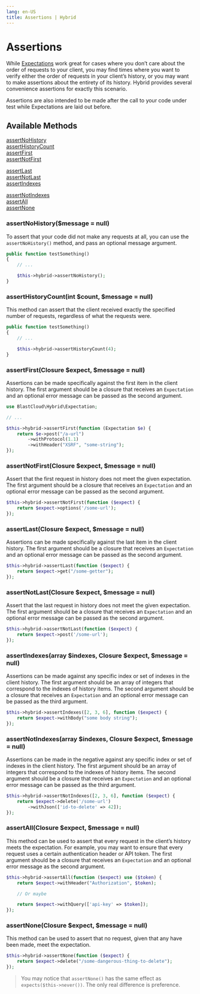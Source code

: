 ```yaml
---
lang: en-US
title: Assertions | Hybrid
---
```


# Assertions

While [Expectations](/expectations/) work great for cases where you don’t care about the order of requests to your client, you may find times where you want to verify either the order of requests in your client’s history, or you may want to make assertions about the entirety of its history. Hybrid provides several convenience assertions for exactly this scenario.

Assertions are also intended to be made after the call to your code under test while Expectations are laid out before.

## Available Methods

<div class="toc">
    <p>
        <a href="#assertnohistory-message-null">assertNoHistory</a><br />
        <a href="#asserthistorycount-int-count-message-null">assertHistoryCount</a><br />
        <a href="#assertfirst-closure-expect-message-null">assertFirst</a><br />
        <a href="#assertnotfirst-closure-expect-message-null">assertNotFirst</a><br />
    </p>
    <p>
        <a href="#assertlast-closure-expect-message-null">assertLast</a><br />
        <a href="#assertnotlast-closure-expect-message-null">assertNotLast</a><br />
        <a href="#assertindexes-array-indexes-closure-expect-message-null">assertIndexes</a><br />
    </p>
    <p>
        <a href="#assertnotindexes-array-indexes-closure-expect-message-null">assertNotIndexes</a><br />
        <a href="#assertall-closure-expect-message-null">assertAll</a><br />
        <a href="#assertnone-closure-expect-message-null">assertNone</a><br />
    </p>
</div>

### assertNoHistory($message = null)

To assert that your code did not make any requests at all, you can use the `assertNoHistory()` method, and pass an optional message argument.

```php
public function testSomething()
{
    // ...

    $this->hybrid->assertNoHistory();
}
```

### assertHistoryCount(int $count, $message = null)

This method can assert that the client received exactly the specified number of requests, regardless of what the requests were.

```php
public function testSomething()
{
    // ...

    $this->hybrid->assertHistoryCount(4);
}
```

### assertFirst(Closure $expect, $message = null)

Assertions can be made specifically against the first item in the client history. The first argument should be a closure that receives an `Expectation` and an optional error message can be passed as the second argument.

```php
use BlastCloud\Hybrid\Expectation;

// ...

$this->hybrid->assertFirst(function (Expectation $e) {
    return $e->post("/a-url")
        ->withProtocol(1.1)
        ->withHeader("XSRF", "some-string");
});
```

### assertNotFirst(Closure $expect, $message = null)

Assert that the first request in history does not meet the given expectation. The first argument should be a closure that receives an `Expectation` and an optional error message can be passed as the second argument.

```php
$this->hybrid->assertNotFirst(function ($expect) {
    return $expect->options('/some-url');
});
```

### assertLast(Closure $expect, $message = null)

Assertions can be made specifically against the last item in the client history. The first argument should be a closure that receives an `Expectation` and an optional error message can be passed as the second argument.

```php
$this->hybrid->assertLast(function ($expect) {
    return $expect->get("/some-getter");
});
```

### assertNotLast(Closure $expect, $message = null)

Assert that the last request in history does not meet the given expectation. The first argument should be a closure that receives an `Expectation` and an optional error message can be passed as the second argument.

```php
$this->hybrid->assertNotLast(function ($expect) {
    return $expect->post('/some-url');
});
```

### assertIndexes(array $indexes, Closure $expect, $message = null)

Assertions can be made against any specific index or set of indexes in the client history. The first argument should be an array of integers that correspond to the indexes of history items. The second argument should be a closure that receives an `Expectation` and an optional error message can be passed as the third argument.

```php
$this->hybrid->assertIndexes([2, 3, 6], function ($expect) {
    return $expect->withBody("some body string");
});
```

### assertNotIndexes(array $indexes, Closure $expect, $message = null)

Assertions can be made in the negative against any specific index or set of indexes in the client history. The first argument should be an array of integers that correspond to the indexes of history items. The second argument should be a closure that receives an `Expectation` and an optional error message can be passed as the third argument.

```php
$this->hybrid->assertNotIndexes([2, 3, 6], function ($expect) {
    return $expect->delete('/some-url')
        ->withJson(['id-to-delete' => 42]);
});
```

### assertAll(Closure $expect, $message = null)

This method can be used to assert that every request in the client’s history meets the expectation. For example, you may want to ensure that every request uses a certain authentication header or API token. The first argument should be a closure that receives an `Expectation` and an optional error message as the second argument.

```php
$this->hybrid->assertAll(function ($expect) use ($token) {
    return $expect->withHeader("Authorization", $token);

    // Or maybe

    return $expect->withQuery(['api-key' => $token]);
});
```

### assertNone(Closure $expect, $message = null)

This method can be used to assert that no request, given that any have been made, meet the expectation.

```php
$this->hybrid->assertNone(function ($expect) {
    return $expect->delete("/some-dangerous-thing-to-delete");
});
```

> You may notice that `assertNone()` has the same effect as `expects($this->never())`. The only real difference is preference.